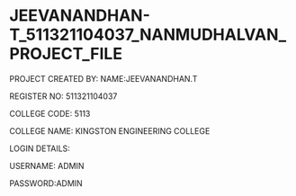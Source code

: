 # JEEVANANDHAN-T_511321104037_NANMUDHALVAN_PROJECT_FILE
PROJECT CREATED BY:
NAME:JEEVANANDHAN.T


REGISTER NO: 511321104037


COLLEGE CODE: 5113


COLLEGE NAME: KINGSTON ENGINEERING COLLEGE


LOGIN DETAILS:


USERNAME: ADMIN


PASSWORD:ADMIN
